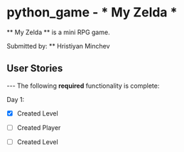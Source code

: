 # python_game - * My Zelda *

** My Zelda ** is a mini RPG game.

Submitted by: ** Hristiyan Minchev

## User Stories

--- The following **required** functionality is complete:
 
Day 1:
* [x] Created Level
* [ ] Created Player
* [ ] Created Level
 